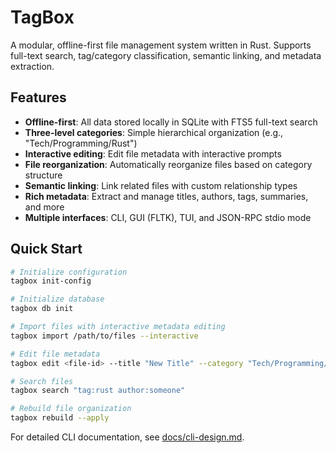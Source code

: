 # TagBox

A modular, offline-first file management system written in Rust. Supports full-text search, tag/category classification, semantic linking, and metadata extraction.

## Features

- **Offline-first**: All data stored locally in SQLite with FTS5 full-text search
- **Three-level categories**: Simple hierarchical organization (e.g., "Tech/Programming/Rust")
- **Interactive editing**: Edit file metadata with interactive prompts
- **File reorganization**: Automatically reorganize files based on category structure
- **Semantic linking**: Link related files with custom relationship types
- **Rich metadata**: Extract and manage titles, authors, tags, summaries, and more
- **Multiple interfaces**: CLI, GUI (FLTK), TUI, and JSON-RPC stdio mode

## Quick Start

```bash
# Initialize configuration
tagbox init-config

# Initialize database
tagbox db init

# Import files with interactive metadata editing
tagbox import /path/to/files --interactive

# Edit file metadata
tagbox edit <file-id> --title "New Title" --category "Tech/Programming/Rust" --mv

# Search files
tagbox search "tag:rust author:someone"

# Rebuild file organization
tagbox rebuild --apply
```

For detailed CLI documentation, see [docs/cli-design.md](docs/cli-design.md).